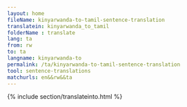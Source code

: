 ```yaml
---
layout: home
fileName: kinyarwanda-to-tamil-sentence-translation
translatein: kinyarwanda_to_tamil
folderName : translate
lang: ta
from: rw
to: ta
langname: kinyarwanda-to
permalink: /ta/kinyarwanda-to-tamil-sentence-translation
tool: sentence-translations
matchurls: en&&rw&&ta
---
```

{% include section/translateinto.html %}

